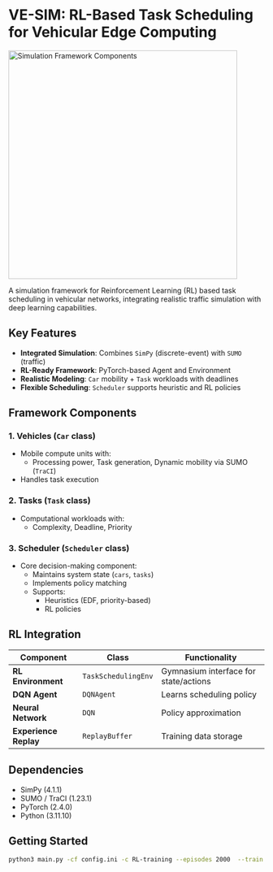 # VE-SIM: RL-Based Task Scheduling for Vehicular Edge Computing

<img src="figures/components.png" alt="Simulation Framework Components" width="450" />

A simulation framework for Reinforcement Learning (RL) based task scheduling in vehicular networks, integrating realistic traffic simulation with deep learning capabilities.

## Key Features

- **Integrated Simulation**: Combines `SimPy` (discrete-event) with `SUMO` (traffic)
- **RL-Ready Framework**: PyTorch-based Agent and Environment
- **Realistic Modeling**: `Car` mobility + `Task` workloads with deadlines
- **Flexible Scheduling**: `Scheduler` supports heuristic and RL policies

## Framework Components

### 1. Vehicles (`Car` class)
- Mobile compute units with:
  - Processing power, Task generation, Dynamic mobility via SUMO (`TraCI`)
- Handles task execution

### 2. Tasks (`Task` class)
- Computational workloads with:
  - Complexity, Deadline, Priority

### 3. Scheduler (`Scheduler` class)
- Core decision-making component:
  - Maintains system state (`cars`, `tasks`)
  - Implements policy matching
  - Supports:
    - Heuristics (EDF, priority-based)
    - RL policies

## RL Integration

| Component              | Class               | Functionality                         |
|------------------------|---------------------|---------------------------------------|
| **RL Environment**     | `TaskSchedulingEnv` | Gymnasium interface for state/actions |
| **DQN Agent**          | `DQNAgent`          | Learns scheduling policy              |
| **Neural Network**     | `DQN`               | Policy approximation                  |
| **Experience Replay**  | `ReplayBuffer`      | Training data storage                 |

## Dependencies

- SimPy (4.1.1)
- SUMO / TraCI (1.23.1)
- PyTorch (2.4.0)
- Python (3.11.10)

## Getting Started

```bash
python3 main.py -cf config.ini -c RL-training --episodes 2000  --train
